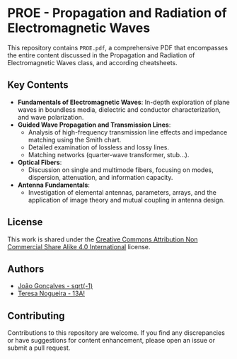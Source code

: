 # PROE - Propagation and Radiation of Electromagnetic Waves

This repository contains `PROE.pdf`, a comprehensive PDF that encompasses the entire content discussed in the Propagation and Radiation of Electromagnetic Waves class, and according cheatsheets.

## Key Contents

- **Fundamentals of Electromagnetic Waves**: In-depth exploration of plane waves in boundless media, dielectric and conductor characterization, and wave polarization.
- **Guided Wave Propagation and Transmission Lines**:
  - Analysis of high-frequency transmission line effects and impedance matching using the Smith chart.
  - Detailed examination of lossless and lossy lines.
  - Matching networks (quarter-wave transformer, stub...).
- **Optical Fibers**:
  - Discussion on single and multimode fibers, focusing on modes, dispersion, attenuation, and information capacity.
- **Antenna Fundamentals**:
  - Investigation of elemental antennas, parameters, arrays, and the application of image theory and mutual coupling in antenna design.

## License

This work is shared under the [Creative Commons Attribution Non Commercial Share Alike 4.0 International][cc-by-nc-sa] license.

[cc-by-nc-sa]: https://creativecommons.org/licenses/by-nc-sa/4.0/

## Authors

- [João Gonçalves - sqrt(-1)](https://github.com/eusouojoao)
- [Teresa Nogueira - 13A!](https://github.com/FrolickingAsteroid)

## Contributing

Contributions to this repository are welcome. If you find any discrepancies or have suggestions for content enhancement, please open an issue or submit a pull request.
